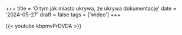 +++
title = 'O tym jak miasto ukrywa, że ukrywa dokumentację'
date = '2024-05-27'
draft = false
tags = ['wideo']
+++

{{< youtube kbpmvPrDVDA >}}


